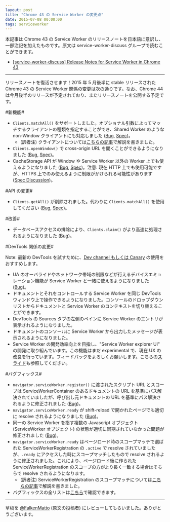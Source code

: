 ```yaml
---
layout: post
title: "Chrome 43 の Service Worker の変更点"
date: 2015-07-08 00:00:00
tags: serviceworker
---
```


本記事は Chrome 43 の Service Worker のリリースノートを日本語に意訳し、一部注記を加えたものです。原文は service-worker-discuss グループで読むことができます。

- [[service-worker-discuss] Release Notes for Service Worker in Chrome 43](https://groups.google.com/a/chromium.org/forum/#!topic/service-worker-discuss/hHkLjDpwWiU)

---

リリースノートを復活させます！2015 年 5 月後半に stable リリースされた Chrome 43 の Service Worker 関係の変更は次の通りです。なお、Chrome 44 は今月後半のリリースが予定されており、またリリースノートを公開する予定です。

#新機能#

- `Clients.matchAll()` をサポートしました。オプショナル引数によってマッチするクライアントの種類を指定することができ、Shared Worker のような non-Window クライアントにも対応しました ([Bug](https://code.google.com/p/chromium/issues/detail?id=460415), [Spec](https://slightlyoff.github.io/ServiceWorker/spec/service_worker/index.html#clients-getall))。
  - (訳者注) クライアントについては[こちらの記事](/2015/04/18/service-worker-claim/)で解説を書きました。
- `Clients.openWindow()` で cross-origin URL を開くことができるようになりました ([Bug](https://code.google.com/p/chromium/issues/detail?id=457187), [Spec](https://slightlyoff.github.io/ServiceWorker/spec/service_worker/index.html#clients-openwindow))。
- CacheStorage API が Window や Service Worker 以外の Worker 上でも使えるようになりました ([Bug](https://code.google.com/p/chromium/issues/detail?id=439389), [Spec](https://slightlyoff.github.io/ServiceWorker/spec/service_worker/index.html#cache-storage))。注意: 現在 HTTP 上でも使用可能ですが、HTTPS 上でのみ使えるように制限がかけられる可能性があります ([Spec Discussion](https://github.com/slightlyoff/ServiceWorker/issues/709))。

#API の変更#

- `Clients.getAll()` が削除されました。代わりに `Clients.matchAll()` を使用してください ([Bug](https://code.google.com/p/chromium/issues/detail?id=451334), [Spec](https://slightlyoff.github.io/ServiceWorker/spec/service_worker/index.html#clients-getall))。

#改善#

- データベースアクセスの排除により、`Clients.claim()` がより高速に処理されるようになりました ([Bug](https://code.google.com/p/chromium/issues/detail?id=454250))。

#DevTools 関係の変更#

Note: 最新の DevTools を試すために、[Dev channel もしくは Canary](https://www.chromium.org/getting-involved/dev-channel) の使用をおすすめします。

- UA のオーバライドやネットワーク帯域の制限などが行えるデバイスエミュレーション機能が Service Worker と一緒に使えるようになりました ([Bug](https://code.google.com/p/chromium/issues/detail?id=444820))。
- ドキュメントとそれをコントロールする Service Worker を同じ DevTools ウィンドウ上で操作できるようになりました。コンソールのドロップダウンリストからドキュメントと Service Worker のコンテキストを切り替えることができます。
- DevTools の Sources タブの左側のペインに Service Worker のエントリが表示されるようになりました。
- ドキュメントのコンソールに Service Worker から出力したメッセージが表示されるようになりました。
- Service Worker の開発効率向上を目指し、"Service Worker explorer UI" の開発に取り組んでいます。この機能はまだ experimental で、現在 UX の改良を行っています。フィードバックをよろしくお願いします。こちらの[スライド](https://docs.google.com/presentation/d/1DKu4RZigLvM5XUq3ovsgffQBIHrro5-pii4qEJuyvrQ/edit?usp=sharing)も参照してください。

#バグフィックス#

- `navigator.serviceWorker.register()` に渡されたスクリプト URL とスコープは ServiceWorkerContainer のあるドキュメントの URL を基準にパス解決されていましたが、呼び出し元ドキュメントの URL を基準にパス解決されるように修正されました ([Bug](https://code.google.com/p/chromium/issues/detail?id=449422))。
- `navigator.serviceWorker.ready` が shift-reload で開かれたページでも適切に resolve されるようになりました ([Bug](https://code.google.com/p/chromium/issues/detail?id=462529))。
- 同一の Service Worker を指す複数の Javascript オブジェクト (ServiceWorker オブジェクト) の状態が適切に同期されていなかった問題が修正されました ([Bug](https://code.google.com/p/chromium/issues/detail?id=459457))。
- `navigator.serviceWorker.ready` はページロード時のスコープマッチで選ばれた ServiceWorkerRegistration の `.active` で resolve されていましたが、`.ready` にアクセスした時にスコープマッチしたもので resolve されるように修正されました。これにより、ページロード後に作られた ServiceWorkerRegistration のスコープの方がより長く一致する場合はそちらで resolve されるようになります。
  - (訳者注) ServiceWorkerRegistration のスコープマッチについては[こちらの記事](/2015/02/28/service-worker-scope-and-page-control/)で解説を書きました。
- バグフィックスの全リストは[こちら](https://code.google.com/p/chromium/issues/list?can=1&q=Cr%3DBlink-ServiceWorker+m%3D43&colspec=ID+Pri+M+Stars+ReleaseBlock+Cr+Status+Owner+Summary+OS+Modified&cells=tiles)で確認できます。

---

草稿を [@FalkenMatto](https://twitter.com/FalkenMatto) (原文の投稿者) にレビューしてもらいました。ありがとうございます。
